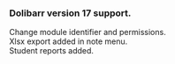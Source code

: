 ### Dolibarr version 17 support.  
Change module identifier and permissions.  
Xlsx export added in note menu.  
Student reports added.  
